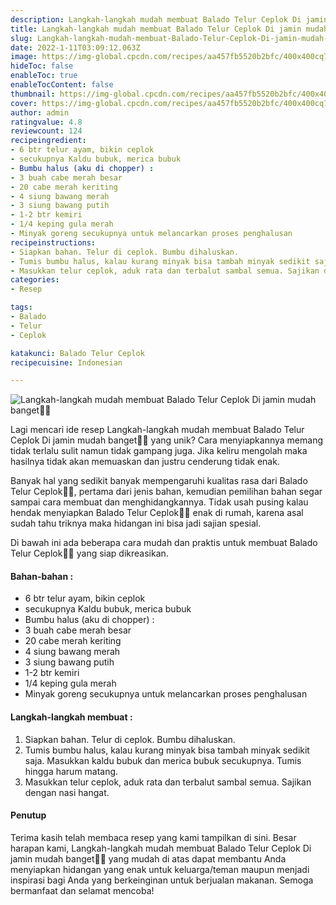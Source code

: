 ```yaml
---
description: Langkah-langkah mudah membuat Balado Telur Ceplok Di jamin mudah banget"
title: Langkah-langkah mudah membuat Balado Telur Ceplok Di jamin mudah banget
slug: Langkah-langkah-mudah-membuat-Balado-Telur-Ceplok-Di-jamin-mudah-banget
date: 2022-1-11T03:09:12.063Z
image: https://img-global.cpcdn.com/recipes/aa457fb5520b2bfc/400x400cq70/photo.jpg
hideToc: false
enableToc: true
enableTocContent: false
thumbnail: https://img-global.cpcdn.com/recipes/aa457fb5520b2bfc/400x400cq70/photo.jpg
cover: https://img-global.cpcdn.com/recipes/aa457fb5520b2bfc/400x400cq70/photo.jpg
author: admin
ratingvalue: 4.8
reviewcount: 124
recipeingredient:
- 6 btr telur ayam, bikin ceplok
- secukupnya Kaldu bubuk, merica bubuk
- Bumbu halus (aku di chopper) :
- 3 buah cabe merah besar
- 20 cabe merah keriting
- 4 siung bawang merah
- 3 siung bawang putih
- 1-2 btr kemiri
- 1/4 keping gula merah
- Minyak goreng secukupnya untuk melancarkan proses penghalusan
recipeinstructions:
- Siapkan bahan. Telur di ceplok. Bumbu dihaluskan.
- Tumis bumbu halus, kalau kurang minyak bisa tambah minyak sedikit saja. Masukkan kaldu bubuk dan merica bubuk secukupnya. Tumis hingga harum matang.
- Masukkan telur ceplok, aduk rata dan terbalut sambal semua. Sajikan dengan nasi hangat.
categories:
- Resep

tags:
- Balado
- Telur
- Ceplok

katakunci: Balado Telur Ceplok
recipecuisine: Indonesian

---
```


![Langkah-langkah mudah membuat Balado Telur Ceplok Di jamin mudah banget👩‍🍳](https://img-global.cpcdn.com/recipes/aa457fb5520b2bfc/400x400cq70/photo.jpg)

Lagi mencari ide resep Langkah-langkah mudah membuat Balado Telur Ceplok Di jamin mudah banget👩‍🍳 yang unik? Cara menyiapkannya memang tidak terlalu sulit namun tidak gampang juga. Jika keliru mengolah maka hasilnya tidak akan memuaskan dan justru cenderung tidak enak.

Banyak hal yang sedikit banyak mempengaruhi kualitas rasa dari Balado Telur Ceplok👩‍🍳, pertama dari jenis bahan, kemudian pemilihan bahan segar sampai cara membuat dan menghidangkannya. Tidak usah pusing kalau hendak menyiapkan Balado Telur Ceplok👩‍🍳 enak di rumah, karena asal sudah tahu triknya maka hidangan ini bisa jadi sajian spesial.

Di bawah ini ada beberapa cara mudah dan praktis untuk membuat Balado Telur Ceplok👩‍🍳 yang siap dikreasikan.

<!--inarticleads1-->

#### Bahan-bahan :

- 6 btr telur ayam, bikin ceplok
- secukupnya Kaldu bubuk, merica bubuk
- Bumbu halus (aku di chopper) :
- 3 buah cabe merah besar
- 20 cabe merah keriting
- 4 siung bawang merah
- 3 siung bawang putih
- 1-2 btr kemiri
- 1/4 keping gula merah
- Minyak goreng secukupnya untuk melancarkan proses penghalusan

<!--inarticleads2-->

#### Langkah-langkah membuat :

1. Siapkan bahan. Telur di ceplok. Bumbu dihaluskan.
1. Tumis bumbu halus, kalau kurang minyak bisa tambah minyak sedikit saja. Masukkan kaldu bubuk dan merica bubuk secukupnya. Tumis hingga harum matang.
1. Masukkan telur ceplok, aduk rata dan terbalut sambal semua. Sajikan dengan nasi hangat.

#### Penutup

Terima kasih telah membaca resep yang kami tampilkan di sini. Besar harapan kami, Langkah-langkah mudah membuat Balado Telur Ceplok Di jamin mudah banget👩‍🍳 yang mudah di atas dapat membantu Anda menyiapkan hidangan yang enak untuk keluarga/teman maupun menjadi inspirasi bagi Anda yang berkeinginan untuk berjualan makanan. Semoga bermanfaat dan selamat mencoba!